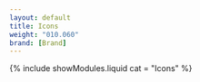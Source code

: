 ```yaml
---
layout: default
title: Icons
weight: "010.060"
brand: [Brand]
---
```


{% include showModules.liquid  cat = "Icons" %}